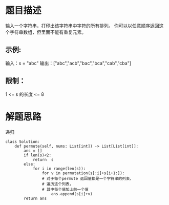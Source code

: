 # 题目描述
输入一个字符串，打印出该字符串中字符的所有排列。
你可以以任意顺序返回这个字符串数组，但里面不能有重复元素。

## 示例:

输入：s = "abc"
输出：["abc","acb","bac","bca","cab","cba"]


## 限制：
1 <= s 的长度 <= 8



# 解题思路
递归

```
class Solution:
    def permute(self, nums: List[int]) -> List[List[int]]:
        ans = []
        if len(s)<2:
            return  s
        else:
            for i in range(len(s)):
                for v in permutation(s[:i]+s[i+1:]):
                # 对于每个permute 返回值都是一个字符串的列表，
                # 遍历这个列表，
                # 其中每个值加上前一个值
                    ans.append(s[i]+v)
        return ans
```
